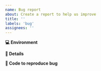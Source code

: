 ```yaml
---
name: Bug report
about: Create a report to help us improve
title: ''
labels: 'bug'
assignees: ''
---
```


<!-- Briefly describe the issue you're experiencing. Tell us what you were trying to do and what happened instead. -->

<!-- Remember, this is not a place to ask for help debugging code. For that, we welcome you in our discord: https://discord.gg/gmAHASFx4Z -->

**💻 Environment**

<!-- Tell us what version you're using, and on which operation system.-->

**📝 Details**

<!-- Describe the problem you have been experiencing in more detail. Include as much information as you think is relevant. -->

**🔢 Code to reproduce bug**

<!-- We will be able to better help if you provide a minimal example that triggers the bug. -->
